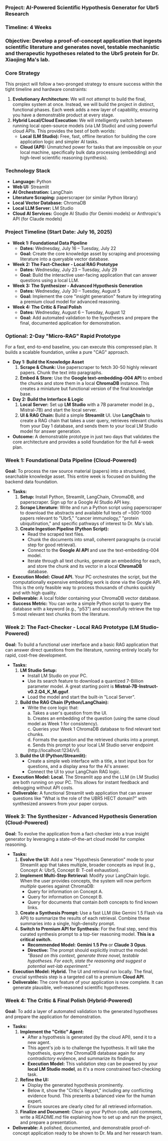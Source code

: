### **Project: AI-Powered Scientific Hypothesis Generator for Ubr5 Research**

### **Timeline: 4 Weeks**

### **Objective: Develop a proof-of-concept application that ingests scientific literature and generates novel, testable mechanistic and therapeutic hypotheses related to the Ubr5 protein for Dr. Xiaojing Ma's lab.**

### **Core Strategy**

This project will follow a two-pronged strategy to ensure success within the tight timeline and hardware constraints:

1. **Evolutionary Architecture:** We will not attempt to build the final, complex system at once. Instead, we will build the project in distinct, functional phases. Each week adds a new layer of capability, ensuring you have a demonstrable product at every stage.  
2. **Hybrid Local/Cloud Execution:** We will intelligently switch between running local open-source models (via LM Studio) and using powerful cloud APIs. This provides the best of both worlds:  
   * **Local (LM Studio):** Free, fast, offline iteration for building the core application logic and simpler AI tasks.  
   * **Cloud (API):** Unmatched power for tasks that are impossible on your local machine, specifically bulk data processing (embedding) and high-level scientific reasoning (synthesis).

### **Technology Stack**

* **Language:** Python  
* **Web UI:** Streamlit  
* **AI Orchestration:** LangChain  
* **Literature Scraping:** paperscraper (or similar Python library)  
* **Local Vector Database:** ChromaDB  
* **Local LLM Server:** LM Studio  
* **Cloud AI Services:** Google AI Studio (for Gemini models) or Anthropic's API (for Claude models)

### **Project Timeline (Start Date: July 16, 2025\)**

* **Week 1: Foundational Data Pipeline**  
  * **Dates:** Wednesday, July 16 – Tuesday, July 22  
  * **Goal:** Create the core knowledge asset by scraping and processing literature into a queryable vector database.  
* **Week 2: The Fact-Checker \- Local RAG Prototype**  
  * **Dates:** Wednesday, July 23 – Tuesday, July 29  
  * **Goal:** Build the interactive user-facing application that can answer questions using a local LLM.  
* **Week 3: The Synthesizer \- Advanced Hypothesis Generation**  
  * **Dates:** Wednesday, July 30 – Tuesday, August 5  
  * **Goal:** Implement the core "insight generation" feature by integrating a premium cloud model for advanced reasoning.  
* **Week 4: The Critic & Final Polish**  
  * **Dates:** Wednesday, August 6 – Tuesday, August 12  
  * **Goal:** Add automated validation to the hypotheses and prepare the final, documented application for demonstration.

### **Optional: 2-Day "Micro-RAG" Rapid Prototype**

For a fast, end-to-end baseline, you can execute this compressed plan. It builds a scalable foundation, unlike a pure "CAG" approach.

* **Day 1: Build the Knowledge Asset**  
  1. **Scrape & Chunk:** Use paperscraper to fetch 30-50 highly relevant papers. Chunk the text into paragraphs.  
  2. **Embed & Store:** Use the **Google text-embedding-004 API** to embed the chunks and store them in a local **ChromaDB** instance. This creates a miniature but functional version of the final knowledge base.  
* **Day 2: Build the Interface & Logic**  
  1. **Local Server:** Set up **LM Studio** with a 7B parameter model (e.g., Mistral-7B) and start the local server.  
  2. **UI & RAG Chain:** Build a simple **Streamlit** UI. Use **LangChain** to create a RAG chain that takes a user query, retrieves relevant chunks from your Day 1 database, and sends them to your local LM Studio model for answer generation.  
* **Outcome:** A demonstrable prototype in just two days that validates the core architecture and provides a solid foundation for the full 4-week plan.

### **Week 1: Foundational Data Pipeline (Cloud-Powered)**

**Goal:** To process the raw source material (papers) into a structured, searchable knowledge asset. This entire week is focused on building the backend data foundation.

* **Tasks:**  
  1. **Setup:** Install Python, Streamlit, LangChain, ChromaDB, and paperscraper. Sign up for a Google AI Studio API key.  
  2. **Scrape Literature:** Write and run a Python script using paperscraper to download the abstracts and available full texts of \~500-1000 papers relevant to "Ubr5," "cancer immunology," "protein ubiquitination," and specific pathways of interest to Dr. Ma's lab.  
  3. **Create Ingestion Pipeline (Python Script):**  
     * Read the scraped text files.  
     * Chunk the documents into small, coherent paragraphs (a crucial step for good retrieval).  
     * Connect to the **Google AI API** and use the text-embedding-004 model.  
     * Iterate through all text chunks, generate an embedding for each, and store the chunk and its vector in a local **ChromaDB** database.  
* **Execution Model:** **Cloud API.** Your PC orchestrates the script, but the computationally expensive embedding work is done via the Google API. This is the only feasible way to process thousands of chunks quickly and with high quality.  
* **Deliverable:** A local folder containing your ChromaDB vector database.  
* **Success Metric:** You can write a simple Python script to query the database with a keyword (e.g., "p53") and successfully retrieve the top 5 most relevant text chunks from the literature.

### **Week 2: The Fact-Checker \- Local RAG Prototype (LM Studio-Powered)**

**Goal:** To build a functional user interface and a basic RAG application that can answer direct questions from the literature, running entirely locally for rapid, cost-free development.

* **Tasks:**  
  1. **LM Studio Setup:**  
     * Install LM Studio on your PC.  
     * Use its search feature to download a quantized 7-Billion parameter model. A great starting point is **Mistral-7B-Instruct-v0.2.Q4\_K\_M.gguf**.  
     * Load the model and start the built-in "Local Server".  
  2. **Build the RAG Chain (Python/LangChain):**  
     * Write the core logic that:  
       a. Takes a user's question from the UI.  
       b. Creates an embedding of the question (using the same cloud model as Week 1 for consistency).  
       c. Queries your Week 1 ChromaDB database to find relevant text chunks.  
       d. Formats the question and the retrieved chunks into a prompt.  
       e. Sends this prompt to your local LM Studio server endpoint (http://localhost:1234/v1).  
  3. **Build the UI (Python/Streamlit):**  
     * Create a simple web interface with a title, a text input box for questions, and a display area for the AI's answer.  
     * Connect the UI to your LangChain RAG logic.  
* **Execution Model:** **Local.** The Streamlit app and the LLM (in LM Studio) are both running on your PC. This allows for instant feedback and debugging without API costs.  
* **Deliverable:** A functional Streamlit web application that can answer questions like "What is the role of the UBR5 HECT domain?" with synthesized answers from your paper corpus.

### **Week 3: The Synthesizer \- Advanced Hypothesis Generation (Cloud-Powered)**

**Goal:** To evolve the application from a fact-checker into a true insight generator by leveraging a state-of-the-art cloud model for complex reasoning.

* **Tasks:**  
  1. **Evolve the UI:** Add a new "Hypothesis Generation" mode to your Streamlit app that takes multiple, broader concepts as input (e.g., Concept A: Ubr5, Concept B: T-cell exhaustion).  
  2. **Implement Multi-Step Retrieval:** Modify your LangChain logic. When the user provides concepts, the system will now perform *multiple* queries against ChromaDB:  
     * Query for information on Concept A.  
     * Query for information on Concept B.  
     * Query for documents that contain *both* concepts to find known links.  
  3. **Create a Synthesis Prompt:** Use a fast LLM (like Gemini 1.5 Flash via API) to summarize the results of each retrieval. Combine these summaries into a single, high-density prompt.  
  4. **Switch to Premium API for Synthesis:** For the final step, send this curated synthesis prompt to a top-tier reasoning model. **This is a critical switch.**  
     * **Recommended Model:** **Gemini 1.5 Pro** or **Claude 3 Opus**.  
     * **Directive:** The prompt should explicitly instruct the model: *"Based on this context, generate three novel, testable hypotheses. For each, state the reasoning and suggest a potential wet-lab experiment."*  
* **Execution Model:** **Hybrid.** The UI and retrieval run locally. The final, crucial synthesis step is a targeted call to a premium **Cloud API**.  
* **Deliverable:** The core feature of your application is now complete. It can generate plausible, well-reasoned scientific hypotheses.

### **Week 4: The Critic & Final Polish (Hybrid-Powered)**

**Goal:** To add a layer of automated validation to the generated hypotheses and prepare the application for demonstration.

* **Tasks:**  
  1. **Implement the "Critic" Agent:**  
     * After a hypothesis is generated (by the cloud API), send it to a new agent.  
     * This agent's job is to challenge the hypothesis. It will take the hypothesis, query the ChromaDB database again for any *contradictory* evidence, and summarize its findings.  
     * **Execution Model:** This validation step can be powered by your **local LM Studio model**, as it's a more constrained fact-checking task.  
  2. **Refine the UI:**  
     * Display the generated hypothesis prominently.  
     * Below it, show the "Critic's Report," including any conflicting evidence found. This presents a balanced view for the human expert.  
     * Ensure sources are clearly cited for all retrieved information.  
  3. **Finalize and Document:** Clean up your Python code, add comments, write a README.md file explaining how to set up and run the project, and prepare a presentation.  
* **Deliverable:** A polished, documented, and demonstrable proof-of-concept application ready to be shown to Dr. Ma and her research team.